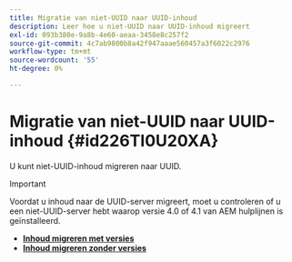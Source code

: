 ```yaml
---
title: Migratie van niet-UUID naar UUID-inhoud
description: Leer hoe u niet-UUID naar UUID-inhoud migreert
exl-id: 093b380e-9a8b-4e60-aeaa-3458e8c257f2
source-git-commit: 4c7ab9800b8a42f947aaae560457a3f6022c2976
workflow-type: tm+mt
source-wordcount: '55'
ht-degree: 0%

---
```


# Migratie van niet-UUID naar UUID-inhoud {#id226TI0U20XA}


U kunt niet-UUID-inhoud migreren naar UUID.

>[!IMPORTANT]
>
> Voordat u inhoud naar de UUID-server migreert, moet u controleren of u een niet-UUID-server hebt waarop versie 4.0 of 4.1 van AEM hulplijnen is geïnstalleerd.



* [**Inhoud migreren met versies**](./migrate-non-uuid-uuid-with-versions.md)
* [**Inhoud migreren zonder versies**](./migrate-non-uuid-uuid-without-versions.md)



